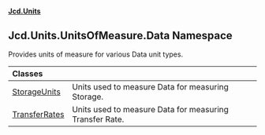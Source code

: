 #### [Jcd.Units](index.md 'index')

## Jcd.Units.UnitsOfMeasure.Data Namespace

Provides units of measure for various Data unit types.

| Classes | |
| :--- | :--- |
| [StorageUnits](StorageUnits.md 'Jcd.Units.UnitsOfMeasure.Data.StorageUnits') | Units used to measure Data for measuring Storage. |
| [TransferRates](TransferRates.md 'Jcd.Units.UnitsOfMeasure.Data.TransferRates') | Units used to measure Data for measuring Transfer Rate. |

